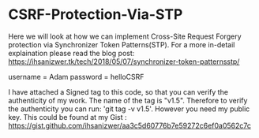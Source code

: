 # CSRF-Protection-Via-STP
Here we will look at how we can implement Cross-Site Request Forgery protection via Synchronizer Token Patterns(STP). For a more in-detail explaination please read the blog post: https://ihsanizwer.tk/tech/2018/05/07/synchronizer-token-patternsstp/

username = Adam password = helloCSRF

I have attached a Signed tag to this code, so that you can verify the authenticity of my work. The name of the tag is "v1.5". Therefore to verify the authenticity you can run: 'git tag -v v1.5'. However you need my public key. This could be found at my Gist : https://gist.github.com/ihsanizwer/aa3c5d60776b7e59272c6ef0a0562c7c


